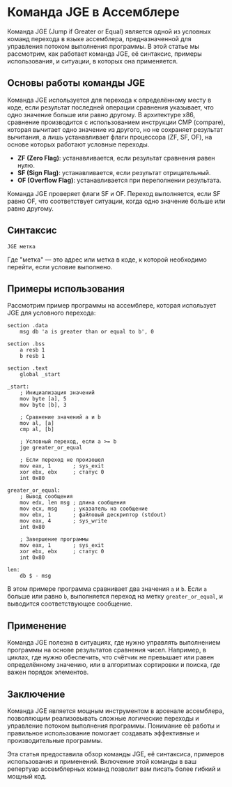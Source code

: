 #  Команда JGE в Ассемблере

Команда JGE (Jump if Greater or Equal) является одной из условных команд перехода в языке ассемблера, предназначенной для управления потоком выполнения программы. В этой статье мы рассмотрим, как работает команда JGE, её синтаксис, примеры использования, и ситуации, в которых она применяется.

##  Основы работы команды JGE

Команда JGE используется для перехода к определённому месту в коде, если результат последней операции сравнения указывает, что одно значение больше или равно другому. В архитектуре x86, сравнение производится с использованием инструкции CMP (compare), которая вычитает одно значение из другого, но не сохраняет результат вычитания, а лишь устанавливает флаги процессора (ZF, SF, OF), на основе которых работают условные переходы.

- **ZF (Zero Flag)**: устанавливается, если результат сравнения равен нулю.
- **SF (Sign Flag)**: устанавливается, если результат отрицательный.
- **OF (Overflow Flag)**: устанавливается при переполнении результата.

Команда JGE проверяет флаги SF и OF. Переход выполняется, если SF равно OF, что соответствует ситуации, когда одно значение больше или равно другому.

##  Синтаксис

```assembly
JGE метка
```

Где "метка" — это адрес или метка в коде, к которой необходимо перейти, если условие выполнено.

##  Примеры использования

Рассмотрим пример программы на ассемблере, которая использует JGE для условного перехода:

```assembly
section .data
    msg db 'a is greater than or equal to b', 0

section .bss
    a resb 1
    b resb 1

section .text
    global _start

_start:
    ; Инициализация значений
    mov byte [a], 5
    mov byte [b], 3

    ; Сравнение значений a и b
    mov al, [a]
    cmp al, [b]

    ; Условный переход, если a >= b
    jge greater_or_equal

    ; Если переход не произошел
    mov eax, 1       ; sys_exit
    xor ebx, ebx     ; статус 0
    int 0x80

greater_or_equal:
    ; Вывод сообщения
    mov edx, len msg ; длина сообщения
    mov ecx, msg     ; указатель на сообщение
    mov ebx, 1       ; файловый дескриптор (stdout)
    mov eax, 4       ; sys_write
    int 0x80

    ; Завершение программы
    mov eax, 1       ; sys_exit
    xor ebx, ebx     ; статус 0
    int 0x80

len:
    db $ - msg
```

В этом примере программа сравнивает два значения `a` и `b`. Если `a` больше или равно `b`, выполняется переход на метку `greater_or_equal`, и выводится соответствующее сообщение.

##  Применение

Команда JGE полезна в ситуациях, где нужно управлять выполнением программы на основе результатов сравнения чисел. Например, в циклах, где нужно обеспечить, что счётчик не превышает или равен определённому значению, или в алгоритмах сортировки и поиска, где важен порядок элементов.

##  Заключение

Команда JGE является мощным инструментом в арсенале ассемблера, позволяющим реализовывать сложные логические переходы и управление потоком выполнения программы. Понимание её работы и правильное использование помогает создавать эффективные и производительные программы.

Эта статья предоставила обзор команды JGE, её синтаксиса, примеров использования и применений. Включение этой команды в ваш репертуар ассемблерных команд позволит вам писать более гибкий и мощный код.